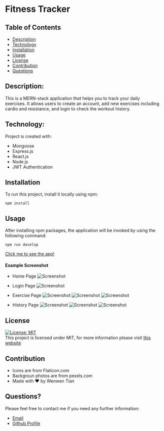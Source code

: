 # Fitness Tracker

## Table of Contents

- [Description](#description)
- [Technology](#Technology)
- [Installation](#installation)
- [Usage](#usage)
- [License](#license)
- [Contribution](#contribution)
- [Questions](#questions)

## Description:

This is a MERN-stack application that helps you to track your daily exercises. It allows users to create an account, add new exercises including cardio and resistance, and login to check the workout history.

## Technology:

Project is created with:

- Mongoose
- Express.js
- React.js
- Node.js
- JWT Authentication

## Installation

To run this project, install it locally using npm:

```
npm install
```

## Usage

After installing npm packages, the application will be invoked by using the following command:

```
npm run develop
```

[Click me to see the app!](https://fittrack-mlvj.onrender.com)

#### Example Screenshot

- Home Page
  ![Screenshot](./client/src/assets/screenshots/1.png)

- Login Page
  ![Screenshot](./client/src/assets/screenshots/2.png)

- Exercise Page
  ![Screenshot](./client/src/assets/screenshots/3.png)
  ![Screenshot](./client/src/assets/screenshots/4.png)
  ![Screenshot](./client/src/assets/screenshots/5.png)

- History Page
  ![Screenshot](./client/src/assets/screenshots/6.png)
  ![Screenshot](./client/src/assets/screenshots/7.png)
  ![Screenshot](./client/src/assets/screenshots/8.png)

## License

[![License: MIT](https://img.shields.io/badge/License-MIT-yellow.svg)](https://opensource.org/licenses/MIT) <br>
This project is licensed under MIT, for more information please visit [this website](https://opensource.org/licenses/MIT)

## Contribution

- Icons are from Flaticon.com
- Backgroun photos are from pexels.com
- Made with ❤️ by Wenwen Tian

## Questions?

Please feel free to contact me if you need any further information:

- [Email](wwtian9@gmail.com)
- [Github Profile](https://github.com/joce1ynn)
